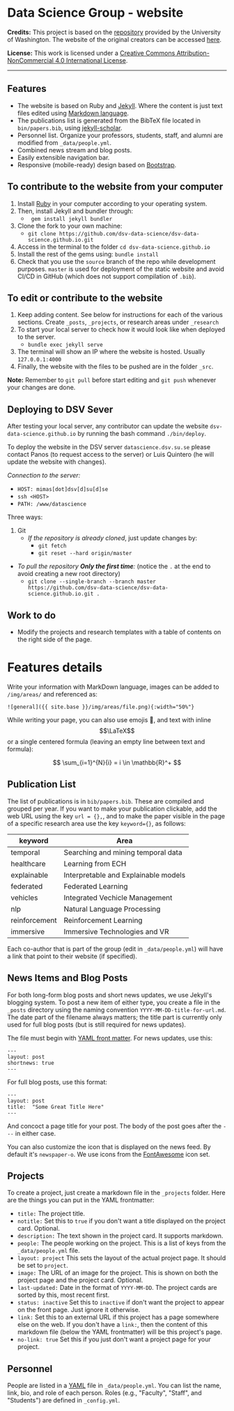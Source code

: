 
# Data Science Group - website

**Credits:** This project is based on the [repository](orig_repo) provided by the University of Washington. The website of the original creators can be accessed [here][sampa].

**License:** This work is licensed under a [Creative Commons Attribution-NonCommercial 4.0 International License][license].

[orig_repo]: https://github.com/uwsampa/research-group-web
[sampa]: http://sampa.cs.washington.edu/
[license]: https://creativecommons.org/licenses/by-nc/4.0/

--- 

## Features

* The website is based on Ruby and [Jekyll][]. Where the content is just text files edited using [Markdown language](markdown).
* The publications list is generated from the BibTeX file located in `bin/papers.bib`, using [jekyll-scholar](https://github.com/inukshuk/jekyll-scholar).
* Personnel list. Organize your professors, students, staff, and alumni are modified from `_data/people.yml`.
* Combined news stream and blog posts.
* Easily extensible navigation bar.
* Responsive (mobile-ready) design based on [Bootstrap][].

[markdown]: https://www.markdownguide.org/basic-syntax/
[Bootstrap]: http://getbootstrap.com/

## To contribute to the website from your computer

1. Install [Ruby][] in your computer according to your operating system.
2. Then, install Jekyll and bundler through:
   -  ` gem install jekyll bundler`
4. Clone the fork to your own machine: 
   - `git clone https://github.com/dsv-data-science/dsv-data-science.github.io.git`
5. Access in the terminal to the folder `cd dsv-data-science.github.io`
6. Install the rest of the gems using: `bundle install`
7. Check that you use the `source` branch of the repo while development purposes. `master` is used for deployment of the static website and avoid CI/CD in GitHub (which does not support compilation of `.bib`).


[Jekyll]: http://jekyllrb.com/]
[Ruby]: https://www.ruby-lang.org/en/downloads/

## To edit or contribute to the website

1. Keep adding content. See below for instructions for each of the various sections. Create `_posts`, `_projects`, or research areas under `_research`
2. To start your local server to check how it would look like when deployed to the server.
   - `bundle exec jekyll serve`
3. The terminal will show an IP where the website is hosted. Usually `127.0.0.1:4000`
4. Finally, the website with the files to be pushed are in the folder `_src`.

**Note:** Remember to `git pull` before start editing and `git push` whenever your changes are done.

## Deploying to DSV Sever

After testing your local server, any contributor can update the website `dsv-data-science.github.io` by running the bash command `./bin/deploy`.

To deploy the website in the DSV server `datascience.dsv.su.se` please contact Panos (to request access to the server) or Luis Quintero (he will update the website with changes).

*Connection to the server:* 
- `HOST: mimas[dot]dsv[d]su[d]se`
- `ssh <HOST>`
- `PATH: /www/datascience`

Three ways:
1. Git 
   - *If the repository is already cloned*, just update changes by:
     -  `git fetch`
     -  `git reset --hard origin/master`
  -  *To pull the repository **Only the first time**:* (notice the `.` at the end to avoid creating a new root directory)
     -  `git clone --single-branch --branch master https://github.com/dsv-data-science/dsv-data-science.github.io.git .`


## Work to do
- Modify the projects and research templates with a table of contents on the right side of the page.

# Features details

Write your information with MarkDown language, images can be added to `/img/areas/` and referenced as:

```
![general]({{ site.base }}/img/areas/file.png){:width="50%"}
```

While writing your page, you can also use emojis 🥽, and text with inline $$\LaTeX$$ or a single centered formula (leaving an empty line between text and formula):

$$ \sum_{i=1}^{N}{i} = i \in \mathbb{R}^+ $$


## Publication List

The list of publications is in `bib/papers.bib`. These are compiled and grouped per year. If you want to make your publication clickable, add the web URL using the key `url = {},`, and to make the paper visible in the page of a specific research area use the key `keyword={}`, as follows:

|keyword|Area|
|---|---
|temporal|Searching and mining temporal data|
|healthcare|Learning from ECH|
|explainable|Interpretable and Explainable models|
|federated|Federated Learning|
|vehicles| Integrated Vechicle Management|
|nlp|Natural Language Processing|
|reinforcement|Reinforcement Learning|
|immersive|Immersive Technologies and VR|


Each co-author that is part of the group (edit in `_data/people.yml`) will have a link that point to their website (if specified).

## News Items and Blog Posts

For both long-form blog posts and short news updates, we use Jekyll's blogging system. To post a new item of either type, you create a file in the `_posts` directory using the naming convention `YYYY-MM-DD-title-for-url.md`. The date part of the filename always matters; the title part is currently only used for full blog posts (but is still required for news updates).

The file must begin with [YAML front matter][yfm]. For news updates, use this:

    ---
    layout: post
    shortnews: true
    ---

For full blog posts, use this format:

    ---
    layout: post
    title:  "Some Great Title Here"
    ---

And concoct a page title for your post. The body of the post goes after the `---` in either case.

You can also customize the icon that is displayed on the news feed. By default it's `newspaper-o`. We use icons from the [FontAwesome][fa] icon set.

[yfm]: http://jekyllrb.com/docs/frontmatter/
[fa]: http://fontawesome.io/icons/

## Projects

To create a project, just create a markdown file in the `_projects` folder. Here are the things you can put in the YAML frontmatter:

- `title:` The project title.
- `notitle:` Set this to `true` if you don't want a title displayed on the project card. Optional.
- `description:` The text shown in the project card. It supports markdown.
- `people:` The people working on the project. This is a list of keys from the `_data/people.yml` file.
- `layout: project` This sets the layout of the actual project page. It should be set to `project`.
- `image:` The URL of an image for the project. This is shown on both the project page and the project card. Optional.
- `last-updated:` Date in the format of `YYYY-MM-DD`. The project cards are sorted by this, most recent first.
- `status: inactive` Set this to `inactive` if don't want the project to appear on the front page. Just ignore it otherwise.
- `link:` Set this to an external URL if this project has a page somewhere else on the web. If you don't have a `link:`, then the content of this markdown file (below the YAML frontmatter) will be this project's page.
- `no-link: true` Set this if you just don't want a project page for your project.

## Personnel

People are listed in a [YAML][] file in `_data/people.yml`. You can list the name, link, bio, and role of each person. Roles (e.g., "Faculty", "Staff", and "Students") are defined in `_config.yml`.

[YAML]: https://en.wikipedia.org/wiki/YAML
